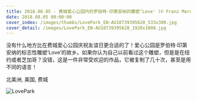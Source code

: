 ```yaml
---
title: 2018.08.05 - 费城爱心公园内的罗伯特·印第安纳的雕塑‘Love' (© Franz Marc Frei/Getty Images)
date: 2018.08.05 00:00:00
cover_index: /images/thumbs/LovePark_EN-AU10739395628_533x300.jpg
cover_detail: /images/LovePark_EN-AU10739395628_1920x1080.jpg
---
```


没有什么地方比在费城爱心公园庆祝友谊日更合适的了！爱心公园是罗伯特·印第安纳的标志性雕塑‘Love’的故乡。如果你认为自己以前看过这个雕塑，但是是在纽约或者芝加哥？没错，这是一件非常受欢迎的作品，它被复制了几十次，甚至是用不同的语言！

北美洲, 美国, 费城

![LovePark](/images/LovePark_EN-AU10739395628_1920x1080.jpg)
